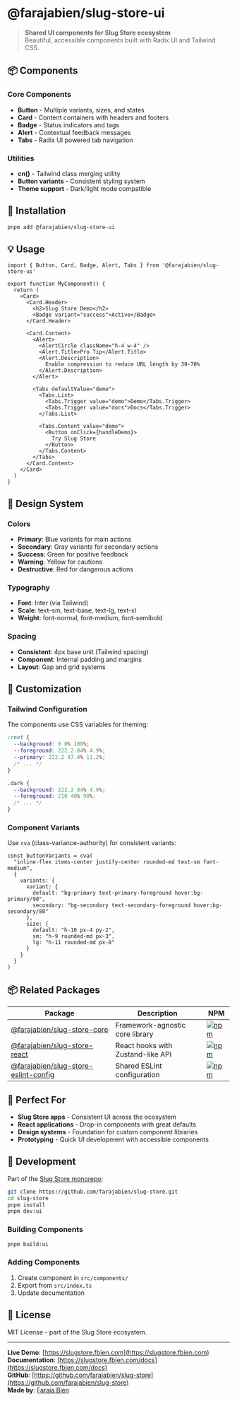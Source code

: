 # @farajabien/slug-store-ui

> **Shared UI components for Slug Store ecosystem**  
> Beautiful, accessible components built with Radix UI and Tailwind CSS.

## 📦 Components

### Core Components
- **Button** - Multiple variants, sizes, and states
- **Card** - Content containers with headers and footers  
- **Badge** - Status indicators and tags
- **Alert** - Contextual feedback messages
- **Tabs** - Radix UI powered tab navigation

### Utilities
- **cn()** - Tailwind class merging utility
- **Button variants** - Consistent styling system
- **Theme support** - Dark/light mode compatible

## 🚀 Installation

```bash
pnpm add @farajabien/slug-store-ui
```

## 💡 Usage

```tsx
import { Button, Card, Badge, Alert, Tabs } from '@farajabien/slug-store-ui'

export function MyComponent() {
  return (
    <Card>
      <Card.Header>
        <h2>Slug Store Demo</h2>
        <Badge variant="success">Active</Badge>
      </Card.Header>
      
      <Card.Content>
        <Alert>
          <AlertCircle className="h-4 w-4" />
          <Alert.Title>Pro Tip</Alert.Title>
          <Alert.Description>
            Enable compression to reduce URL length by 30-70%
          </Alert.Description>
        </Alert>
        
        <Tabs defaultValue="demo">
          <Tabs.List>
            <Tabs.Trigger value="demo">Demo</Tabs.Trigger>
            <Tabs.Trigger value="docs">Docs</Tabs.Trigger>
          </Tabs.List>
          
          <Tabs.Content value="demo">
            <Button onClick={handleDemo}>
              Try Slug Store
            </Button>
          </Tabs.Content>
        </Tabs>
      </Card.Content>
    </Card>
  )
}
```

## 🎨 Design System

### Colors
- **Primary**: Blue variants for main actions
- **Secondary**: Gray variants for secondary actions  
- **Success**: Green for positive feedback
- **Warning**: Yellow for cautions
- **Destructive**: Red for dangerous actions

### Typography
- **Font**: Inter (via Tailwind)
- **Scale**: text-sm, text-base, text-lg, text-xl
- **Weight**: font-normal, font-medium, font-semibold

### Spacing
- **Consistent**: 4px base unit (Tailwind spacing)
- **Component**: Internal padding and margins
- **Layout**: Gap and grid systems

## 🔧 Customization

### Tailwind Configuration
The components use CSS variables for theming:

```css
:root {
  --background: 0 0% 100%;
  --foreground: 222.2 84% 4.9%;
  --primary: 222.2 47.4% 11.2%;
  /* ... */
}

.dark {
  --background: 222.2 84% 4.9%;
  --foreground: 210 40% 98%;
  /* ... */
}
```

### Component Variants
Use `cva` (class-variance-authority) for consistent variants:

```tsx
const buttonVariants = cva(
  "inline-flex items-center justify-center rounded-md text-sm font-medium",
  {
    variants: {
      variant: {
        default: "bg-primary text-primary-foreground hover:bg-primary/90",
        secondary: "bg-secondary text-secondary-foreground hover:bg-secondary/80"
      },
      size: {
        default: "h-10 px-4 py-2",
        sm: "h-9 rounded-md px-3",
        lg: "h-11 rounded-md px-8"
      }
    }
  }
)
```

## 📦 Related Packages

| Package | Description | NPM |
|---------|-------------|-----|
| [@farajabien/slug-store-core](https://www.npmjs.com/package/@farajabien/slug-store-core) | Framework-agnostic core library | [![npm](https://img.shields.io/npm/v/@farajabien/slug-store-core.svg)](https://www.npmjs.com/package/@farajabien/slug-store-core) |
| [@farajabien/slug-store-react](https://www.npmjs.com/package/@farajabien/slug-store-react) | React hooks with Zustand-like API | [![npm](https://img.shields.io/npm/v/@farajabien/slug-store-react.svg)](https://www.npmjs.com/package/@farajabien/slug-store-react) |
| [@farajabien/slug-store-eslint-config](https://www.npmjs.com/package/@farajabien/slug-store-eslint-config) | Shared ESLint configuration | [![npm](https://img.shields.io/npm/v/@farajabien/slug-store-eslint-config.svg)](https://www.npmjs.com/package/@farajabien/slug-store-eslint-config) |

## 🎯 Perfect For

- **Slug Store apps** - Consistent UI across the ecosystem
- **React applications** - Drop-in components with great defaults
- **Design systems** - Foundation for custom component libraries
- **Prototyping** - Quick UI development with accessible components

## 🤝 Development

Part of the [Slug Store monorepo](https://github.com/farajabien/slug-store):

```bash
git clone https://github.com/farajabien/slug-store.git
cd slug-store
pnpm install
pnpm dev:ui
```

### Building Components
```bash
pnpm build:ui
```

### Adding Components
1. Create component in `src/components/`
2. Export from `src/index.ts`
3. Update documentation

## 📄 License

MIT License - part of the Slug Store ecosystem.

---

**Live Demo**: [https://slugstore.fbien.com](https://slugstore.fbien.com)  
**Documentation**: [https://slugstore.fbien.com/docs](https://slugstore.fbien.com/docs)  
**GitHub**: [https://github.com/farajabien/slug-store](https://github.com/farajabien/slug-store)  
**Made by**: [Faraja Bien](https://github.com/farajabien) 